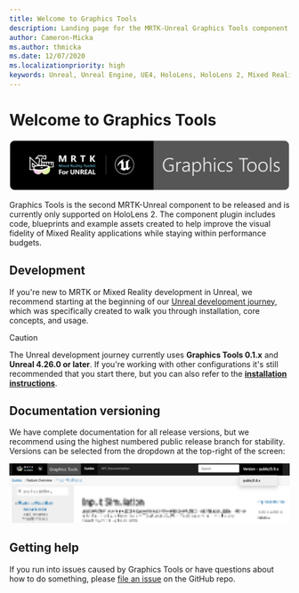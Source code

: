 ```yaml
---
title: Welcome to Graphics Tools
description: Landing page for the MRTK-Unreal Graphics Tools component documentation site.
author: Cameron-Micka
ms.author: thmicka
ms.date: 12/07/2020
ms.localizationpriority: high
keywords: Unreal, Unreal Engine, UE4, HoloLens, HoloLens 2, Mixed Reality, development, MRTK, GT, Graphics Tools, Graphics, Rendering, Materials, Optimization
---
```


# Welcome to Graphics Tools

![Mixed Reality Toolkit](../images/Logos/MRTK_Unreal_GT_Banner_Rounded.png)

Graphics Tools is the second MRTK-Unreal component to be released and is currently only supported on HoloLens 2. The component plugin includes code, blueprints and example assets created to help improve the visual fidelity of Mixed Reality applications while staying within performance budgets.

## Development

If you're new to MRTK or Mixed Reality development in Unreal, we recommend starting at the beginning of our [Unreal development journey](/windows/mixed-reality/unreal-development-overview), which was specifically created to walk you through installation, core concepts, and usage.

> [!CAUTION]
> The Unreal development journey currently uses **Graphics Tools 0.1.x** and **Unreal 4.26.0 or later**. If you're working with other configurations it's still recommended that you start there, but you can also refer to the **[installation instructions](installation.md)**.

## Documentation versioning

We have complete documentation for all release versions, but we recommend using the highest numbered public release branch for stability. Versions can be selected from the dropdown at the top-right of the screen:

![MRTK version reference](features/images/GT-Doc-Versions.png)

## Getting help

If you run into issues caused by Graphics Tools or have questions about how to do something, please [file an issue](https://github.com/microsoft/MixedReality-GraphicsTools-Unreal/issues/new) on the GitHub repo.
